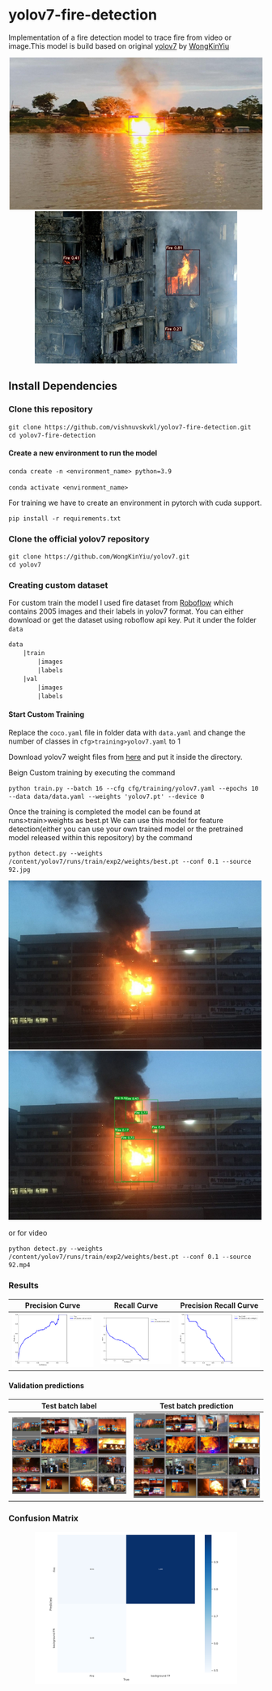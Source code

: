 # yolov7-fire-detection


Implementation of a fire detection model to trace fire from  video or image.This model is build based on original [yolov7](https://github.com/WongKinYiu/yolov7) by [WongKinYiu](https://github.com/WongKinYiu) 

<p align="center">
 <img src="result/f.jpg" width='500' height='300'/> <img src="result/f2.jpg"
 width = '400'
 height = '300'

  </p>


## Install Dependencies

### Clone this repository
```
git clone https://github.com/vishnuvskvkl/yolov7-fire-detection.git
cd yolov7-fire-detection
```
#### Create a new environment to run the model
```
conda create -n <environment_name> python=3.9

conda activate <environment_name>
```
For training we have to create an environment in pytorch with cuda support.

```
pip install -r requirements.txt
```


### Clone the official yolov7 repository 

```
git clone https://github.com/WongKinYiu/yolov7.git
cd yolov7
```
### Creating custom dataset
For custom train the model I used fire dataset from [Roboflow](https://universe.roboflow.com/dataset-9xayt/fire-data-annotations-lwfou/dataset/1) which contains 2005 images and their labels in yolov7 format. You can either download or get the dataset using roboflow api key. Put it under the folder ```data```

```txt
data
    |train
        |images
        |labels
    |val
        |images
        |labels

```

#### Start Custom Training
Replace the ```coco.yaml``` file in folder data with ```data.yaml``` and change the number of classes in ```cfg>training>yolov7.yaml``` to 1 

Download yolov7 weight files from [here]('https://github.com/WongKinYiu/yolov7/releases/download/v0.1/yolov7.pt') and put it inside the directory.

Beign Custom training by executing the command
```
python train.py --batch 16 --cfg cfg/training/yolov7.yaml --epochs 10 --data data/data.yaml --weights 'yolov7.pt' --device 0 
```
Once the training is completed the model can be found at runs>train>weights as best.pt 
We can use this model for feature detection(either you can use your own trained model or the pretrained model released within this repository) by the command
```
python detect.py --weights /content/yolov7/runs/train/exp2/weights/best.pt --conf 0.1 --source 92.jpg
```
<p float="left">
  <img src="result/f3.jpg" width="500" />
  <img src="result/f4.jpg" width="500" /> 
</p>



or for video
```
python detect.py --weights /content/yolov7/runs/train/exp2/weights/best.pt --conf 0.1 --source 92.mp4
```

### Results 

| Precision Curve | Recall Curve | Precision Recall Curve |
| :-: | :-: | :-: |
| ![](result/P_curve.png) | ![](result/R_curve.png) | ![](result/PR_curve.png)

#### Validation predictions

| Test batch label | Test batch prediction |
| :-: | :-: | 
| ![](result/test_batch0_labels%20(1).jpg) | ![](result/test_batch0_pred%20(1).jpg) |


### Confusion Matrix

<p align='center'>
<img src='result/confusion.png' width=400 />
</p>
